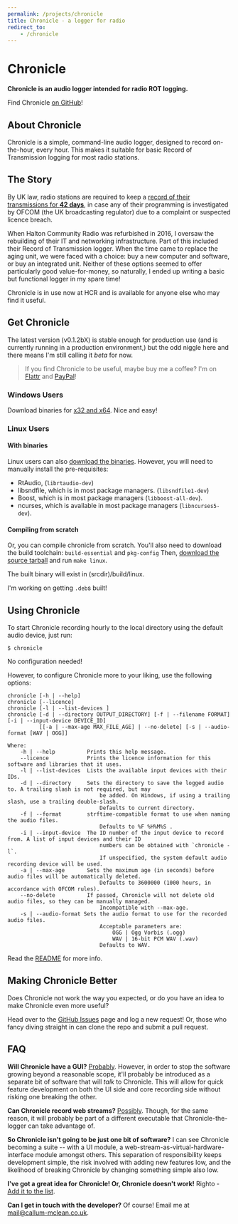 ```yaml
---
permalink: /projects/chronicle
title: Chronicle - a logger for radio
redirect_to:
    - /chronicle
---
```

# Chronicle
**Chronicle is an audio logger intended for radio ROT logging.**

Find Chronicle [on GitHub](//github.com/calmcl1/projects/chronicle)!

## About Chronicle
Chronicle is a simple, command-line audio logger, designed to record on-the-hour, every hour. This makes it suitable for basic Record of Transmission logging for most radio stations.

## The Story
By UK law, radio stations are required to keep a [record of their transmissions for **42 days**](http://www.legislation.gov.uk/ukpga/1996/55/section/117), in case any of their programming is investigated by OFCOM (the UK broadcasting regulator) due to a complaint or suspected licence breach.

When Halton Community Radio was refurbished in 2016, I oversaw the rebuilding of their IT and networking infrastructure. Part of this included their Record of Transmission logger. When the time came to replace the aging unit, we were faced with a choice: buy a new computer and software, or buy an integrated unit. Neither of these options seemed to offer particularly good value-for-money, so naturally, I ended up writing a basic but functional logger in my spare time!

Chronicle is in use now at HCR and is available for anyone else who may find it useful.

## Get Chronicle
The latest version (v0.1.2bX) is stable enough for production use (and is currently running in a production environment,) but the odd niggle here and there means I'm still calling it *beta* for now.

>If you find Chronicle to be useful, maybe buy me a coffee? I'm on [Flattr](https://flattr.com/submit/auto?fid=kzr39z&url=http%3A%2F%2Fgithub.com%2Fcalmcl1%2Fchronicle) and [PayPal](https://www.paypal.com/cgi-bin/webscr?cmd=_s-xclick&hosted_button_id=FXDR44PHGFEDN)!

### Windows Users
Download binaries for [x32 and x64](https://github.com/calmcl1/chronicle/releases). Nice and easy!

### Linux Users

#### With binaries
Linux users can also [download the binaries](https://github.com/calmcl1/chronicle/releases). However, you will need to manually install the pre-requisites:
* RtAudio, (`librtaudio-dev`)
* libsndfile, which is in most package managers. (`libsndfile1-dev`)
* Boost, which is in most package managers (`libboost-all-dev`).
* ncurses, which is available in most package managers (`libncurses5-dev`).

#### Compiling from scratch
Or, you can compile chronicle from scratch.
You'll also need to download the build toolchain: `build-essential` and `pkg-config`
Then, [download the source tarball](https://github.com/calmcl1/chronicle/releases) and run `make linux`.

The built binary will exist in (srcdir)/build/linux.

I'm working on getting `.deb`s built!

## Using Chronicle
To start Chronicle recording hourly to the local directory using the default audio device, just run:

`$ chronicle`

No configuration needed!

However, to configure Chronicle more to your liking, use the following options:
```
chronicle [-h | --help]
chronicle [--licence]
chronicle [-l | --list-devices ]
chronicle [-d | --directory OUTPUT_DIRECTORY] [-f | --filename FORMAT] [-i | --input-device DEVICE_ID] 
          [[-a | --max-age MAX_FILE_AGE] | --no-delete] [-s | --audio-format [WAV | OGG]]

Where:
    -h | --help          Prints this help message.
    --licence            Prints the licence information for this software and libraries that it uses.
    -l | --list-devices  Lists the available input devices with their IDs.
    -d | --directory     Sets the directory to save the logged audio to. A trailing slash is not required, but may
                             be added. On Windows, if using a trailing slash, use a trailing double-slash.
                             Defaults to current directory.
    -f | --format        strftime-compatible format to use when naming the audio files.
                             Defaults to %F %H%M%S .
    -i | --input-device  The ID number of the input device to record from. A list of input devices and their ID
                             numbers can be obtained with `chronicle -l`.
                             If unspecified, the system default audio recording device will be used.
    -a | --max-age       Sets the maximum age (in seconds) before audio files will be automatically deleted.
                             Defaults to 3600000 (1000 hours, in accordance with OFCOM rules).
    --no-delete          If passed, Chronicle will not delete old audio files, so they can be manually managed.
		                     Incompatible with --max-age.
    -s | --audio-format Sets the audio format to use for the recorded audio files.
                             Acceptable parameters are:
                                 OGG | Ogg Vorbis (.ogg)
                                 WAV | 16-bit PCM WAV (.wav)
                             Defaults to WAV.
```

Read the [README](//github.com/calmcl1/chronicle#chronicle) for more info.

## Making Chronicle Better
Does Chronicle not work the way you expected, or do you have an idea to make Chronicle even more useful?

Head over to the [GitHub Issues](//github.com/calmcl1/chronicle/issues) page and log a new request! Or, those who fancy diving straight in can clone the repo and submit a pull request.

## FAQ
**Will Chronicle have a GUI?**
[Probably](//github.com/calmcl1/chronicle/issues/17). However, in order to stop the software growing beyond a reasonable scope, it'll probably be introduced as a separate bit of software that will *talk* to Chronicle. This will allow for quick feature development on both the UI side and core recording side without risking one breaking the other.

**Can Chronicle record web streams?**
[Possibly](//github.com/calmcl1/chronicle/issues/11). Though, for the same reason, it will probably be part of a different executable that Chronicle-the-logger can take advantage of.

**So Chronicle isn't going to be just one bit of software?**
I can see Chronicle becoming a suite -- with a UI module, a web-stream-as-virtual-hardware-interface module amongst others. This separation of responsibility keeps development simple, the risk involved with adding new features low, and the likelihood of breaking Chronicle by changing something simple also low.

**I've got a great idea for Chronicle! Or, Chronicle doesn't work!**
Righto - [Add it to the list](//github.com/calmcl1/chronicle/issues).

**Can I get in touch with the developer?**
Of course! Email me at [mail@callum-mclean.co.uk](mailto:mail@callum-mclean.co.uk).